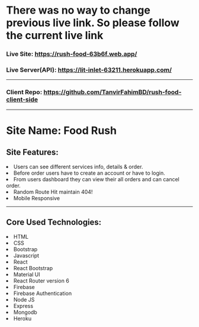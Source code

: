 # There was no way to change previous live link. So please follow the current live link

### Live Site: https://rush-food-63b6f.web.app/

### Live Server(API): https://lit-inlet-63211.herokuapp.com/

---

### Client Repo: https://github.com/TanvirFahimBD/rush-food-client-side

---

# Site Name: Food Rush

## Site Features:

<li>Users can see different services info, details & order.
</li>
<li>Before order users have to create an account or have to login.
</li>
<li>From users dashboard they can view their all orders and can cancel order.</li>
<li>Random Route Hit maintain 404! </li>
<li>Mobile Responsive</li>

---

## Core Used Technologies:

<li>HTML</li>
<li>CSS</li>
<li>Bootstrap</li>
<li>Javascript</li>
<li>React</li>
<li>React Bootstrap</li>
<li>Material UI</li>
<li>React Router version 6</li>
<li>Firebase</li>
<li>Firebase Authentication</li>
<li>Node JS</li>
<li>Express</li>
<li>Mongodb</li>
<li>Heroku</li>
